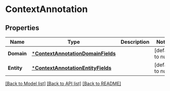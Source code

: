 # ContextAnnotation

## Properties
Name | Type | Description | Notes
------------ | ------------- | ------------- | -------------
**Domain** | [***ContextAnnotationDomainFields**](ContextAnnotationDomainFields.md) |  | [default to null]
**Entity** | [***ContextAnnotationEntityFields**](ContextAnnotationEntityFields.md) |  | [default to null]

[[Back to Model list]](../README.md#documentation-for-models) [[Back to API list]](../README.md#documentation-for-api-endpoints) [[Back to README]](../README.md)

